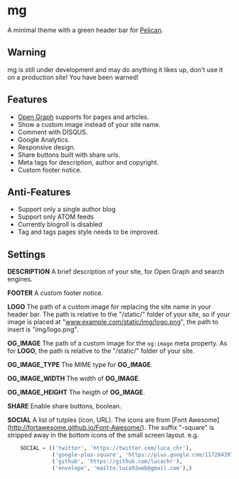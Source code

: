 mg
==============

A minimal theme with a green header bar for [Pelican](http://blog.getpelican.com/).

Warning
--------------
mg is still under development and may do anything it likes up, don't use it on
a production site! 
You have been warned!

Features
--------------

* [Open Graph](http://ogp.me/) supports for pages and articles.
* Show a custom image instead of your site name.
* Comment with DISQUS.
* Google Analytics.
* Responsive design.
* Share buttons built with share urls.
* Meta tags for description, author and copyright.
* Custom footer notice.

Anti-Features
--------------

* Support only a single author blog
* Support only ATOM feeds
* Currently blogroll is disabled
* Tag and tags pages style needs to be improved.

Settings
--------------

**DESCRIPTION**
A brief description of your site, for Open Graph and search engines.

**FOOTER**
A custom footer notice.

**LOGO**
The path of a custom image for replacing the site name in your header bar.
The path is relative to the "/static/" folder of your site, so if your image
is placed at "www.example.com/static/img/logo.png", the path to insert is 
"img/logo.png".

**OG_IMAGE**
The path of a custom image for the `og:image` meta property. As for **LOGO**,
the path is relative to the "/static/" folder of your site.

**OG_IMAGE_TYPE**
The MIME type for **OG_IMAGE**.

**OG_IMAGE_WIDTH**
The width of **OG_IMAGE**. 

**OG_IMAGE_HEIGHT**
The heigth of **OG_IMAGE**.

**SHARE**
Enable share buttons, boolean.

**SOCIAL**
A list of tutples (icon, URL). The icons are from [Font Awesome]
(http://fortawesome.github.io/Font-Awesome/). The suffix "-square" is stripped
away in the bottom icons of the small screen layout.
e.g.
```python
    SOCIAL = (('twitter', 'https://twitter.com/luca_chr'),
              ('google-plus-square', 'https://plus.google.com/117284397605208270870'),
              ('github', 'https://github.com/lucachr'),
              ('envelope', 'mailto:luca92web@gmail.com'),)
```
